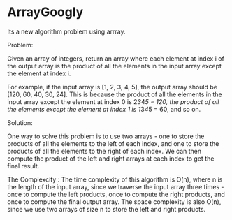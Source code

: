# ArrayGoogly
Its a new algorithm problem using arrray.


Problem:

Given an array of integers, return an array where each element at index i of the output array is the product of all the elements in the input array except the element at index i.

For example, if the input array is [1, 2, 3, 4, 5], the output array should be [120, 60, 40, 30, 24]. This is because the product of all the elements in the input array except the element at index 0 is 2*3*4*5 = 120, the product of all the elements except the element at index 1 is 1*3*4*5 = 60, and so on.

Solution:

One way to solve this problem is to use two arrays - one to store the products of all the elements to the left of each index, and one to store the products of all the elements to the right of each index. We can then compute the product of the left and right arrays at each index to get the final result.



The Complexcity :
The time complexity of this algorithm is O(n), where n is the length of the input array, since we traverse the input array three times - once to compute the left products, once to compute the right products, and once to compute the final output array. The space complexity is also O(n), since we use two arrays of size n to store the left and right products.

